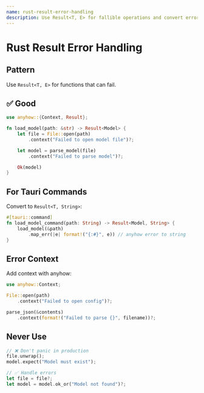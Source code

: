 ```yaml
---
name: rust-result-error-handling
description: Use Result<T, E> for fallible operations and convert errors to strings for frontend in Rust/Tauri.
---
```


# Rust Result Error Handling

## Pattern
Use `Result<T, E>` for functions that can fail.

## ✅ Good
```rust
use anyhow::{Context, Result};

fn load_model(path: &str) -> Result<Model> {
    let file = File::open(path)
        .context("Failed to open model file")?;

    let model = parse_model(file)
        .context("Failed to parse model")?;

    Ok(model)
}
```

## For Tauri Commands
Convert to `Result<T, String>`:
```rust
#[tauri::command]
fn load_model_command(path: String) -> Result<Model, String> {
    load_model(&path)
        .map_err(|e| format!("{:#}", e)) // anyhow error to string
}
```

## Error Context
Add context with anyhow:
```rust
use anyhow::Context;

File::open(path)
    .context("Failed to open config")?;

parse_json(&contents)
    .context(format!("Failed to parse {}", filename))?;
```

## Never Use
```rust
// ❌ Don't panic in production
file.unwrap();
model.expect("Model must exist");

// ✅ Handle errors
let file = file?;
let model = model.ok_or("Model not found")?;
```
